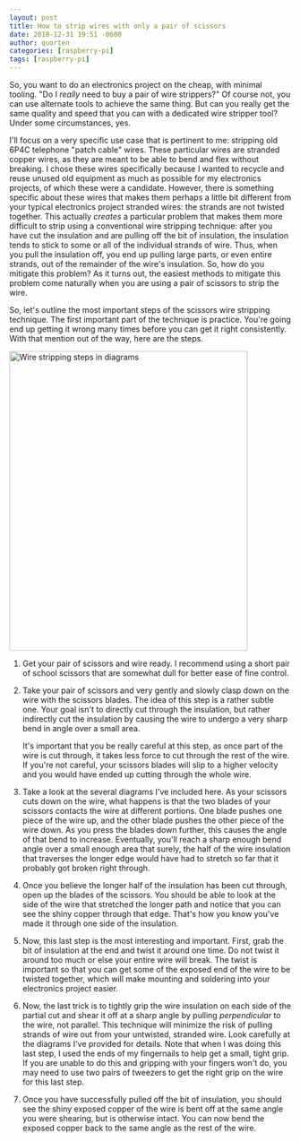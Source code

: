 ```yaml
---
layout: post
title: How to strip wires with only a pair of scissors
date: 2018-12-31 19:51 -0600
author: quorten
categories: [raspberry-pi]
tags: [raspberry-pi]
---
```


So, you want to do an electronics project on the cheap, with minimal
tooling.  "Do I _really_ need to buy a pair of wire strippers?"  Of
course not, you can use alternate tools to achieve the same thing.
But can you really get the same quality and speed that you can with a
dedicated wire stripper tool?  Under some circumstances, yes.

I'll focus on a very specific use case that is pertinent to me:
stripping old 6P4C telephone "patch cable" wires.  These particular
wires are stranded copper wires, as they are meant to be able to bend
and flex without breaking.  I chose these wires specifically because I
wanted to recycle and reuse unused old equipment as much as possible
for my electronics projects, of which these were a candidate.
However, there is something specific about these wires that makes them
perhaps a little bit different from your typical electronics project
stranded wires: the strands are not twisted together.  This actually
_creates_ a particular problem that makes them more difficult to strip
using a conventional wire stripping technique: after you have cut the
insulation and are pulling off the bit of insulation, the insulation
tends to stick to some or all of the individual strands of wire.
Thus, when you pull the insulation off, you end up pulling large
parts, or even entire strands, out of the remainder of the wire's
insulation.  So, how do you mitigate this problem?  As it turns out,
the easiest methods to mitigate this problem come naturally when you
are using a pair of scissors to strip the wire.

<!-- more -->

So, let's outline the most important steps of the scissors wire
stripping technique.  The first important part of the technique is
practice.  You're going end up getting it wrong many times before you
can get it right consistently.  With that mention out of the way, here
are the steps.

<object type="image/svg+xml"
        data="{{ site.baseurl }}/blog/images/2018-12-31-wire_strip.svg"
        width="425" height="535">
  <img src="{{ site.baseurl }}/blog/images/2018-12-31-wire_strip.png"
       alt="Wire stripping steps in diagrams"
       width="425" height="535" />
</object>

1. Get your pair of scissors and wire ready.  I recommend using a
   short pair of school scissors that are somewhat dull for better
   ease of fine control.

2. Take your pair of scissors and very gently and slowly clasp down on
   the wire with the scissors blades.  The idea of this step is a
   rather subtle one.  Your goal isn't to directly cut through the
   insulation, but rather indirectly cut the insulation by causing the
   wire to undergo a very sharp bend in angle over a small area.

   It's important that you be really careful at this step, as once
   part of the wire is cut through, it takes less force to cut through
   the rest of the wire.  If you're not careful, your scissors blades
   will slip to a higher velocity and you would have ended up cutting
   through the whole wire.

3. Take a look at the several diagrams I've included here.  As your
   scissors cuts down on the wire, what happens is that the two blades
   of your scissors contacts the wire at different portions.  One
   blade pushes one piece of the wire up, and the other blade pushes
   the other piece of the wire down.  As you press the blades down
   further, this causes the angle of that bend to increase.
   Eventually, you'll reach a sharp enough bend angle over a small
   enough area that surely, the half of the wire insulation that
   traverses the longer edge would have had to stretch so far that it
   probably got broken right through.

4. Once you believe the longer half of the insulation has been cut
   through, open up the blades of the scissors.  You should be able to
   look at the side of the wire that stretched the longer path and
   notice that you can see the shiny copper through that edge.  That's
   how you know you've made it through one side of the insulation.

5. Now, this last step is the most interesting and important. First,
   grab the bit of insulation at the end and twist it around one time.
   Do not twist it around too much or else your entire wire will
   break.  The twist is important so that you can get some of the
   exposed end of the wire to be twisted together, which will make
   mounting and soldering into your electronics project easier.

6. Now, the last trick is to tightly grip the wire insulation on each
   side of the partial cut and shear it off at a sharp angle by
   pulling _perpendicular_ to the wire, not parallel.  This technique
   will minimize the risk of pulling strands of wire out from your
   untwisted, stranded wire.  Look carefully at the diagrams I've
   provided for details.  Note that when I was doing this last step, I
   used the ends of my fingernails to help get a small, tight grip.
   If you are unable to do this and gripping with your fingers won't
   do, you may need to use two pairs of tweezers to get the right grip
   on the wire for this last step.

7. Once you have successfully pulled off the bit of insulation, you
   should see the shiny exposed copper of the wire is bent off at the
   same angle you were shearing, but is otherwise intact.  You can now
   bend the exposed copper back to the same angle as the rest of the
   wire.
